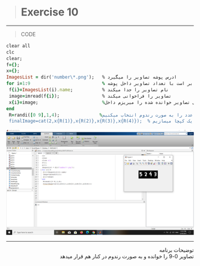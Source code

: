 > # Exercise 10

***
>CODE

```ruby
clear all
clc
clear;
f={};
x={};
ImagesList = dir('number\*.png');   % ادرس پوشه تصاویر را میگیرد
for i=1:9                           % تعداد تکرار حلقه برابر است با تعداد تصاویر داخل پوشه 
 f{i}=ImagesList(i).name;           % نام تصاویر را جدا میکند
 image=imread(f{i});                % تصاویر را فراخوانی میکند
 x{i}=image;                        %تمامی تصاویر خوانده شده را میریزم داخل x
end
 R=randi([0 9],1,4);               %در بازه 0-9 چهار عدد را به صورت رندوم انتخاب میکنیم
 finalImage=cat(2,x{R(1)},x{R(2)},x{R(3)},x{R(4)});  % تصاویر متناظر با اعداد انتخاب شده را کنار هم قرارا میدهیم و یک کپچا میسازیم
```
![alt text](https://github.com/semnan-university-ai/image-processing-class/blob/main/excersiecs/faeze75/10/Screenshot%20(17).png)
***
<div dir="rtl">
توضیحات برنامه <br />
تصاویر 0-9  را خوانده و به صورت رندوم در کنار هم قرار میدهد
</div>
